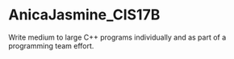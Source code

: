 # AnicaJasmine_CIS17B
Write medium to large C++ programs individually and as part of a programming team effort.
